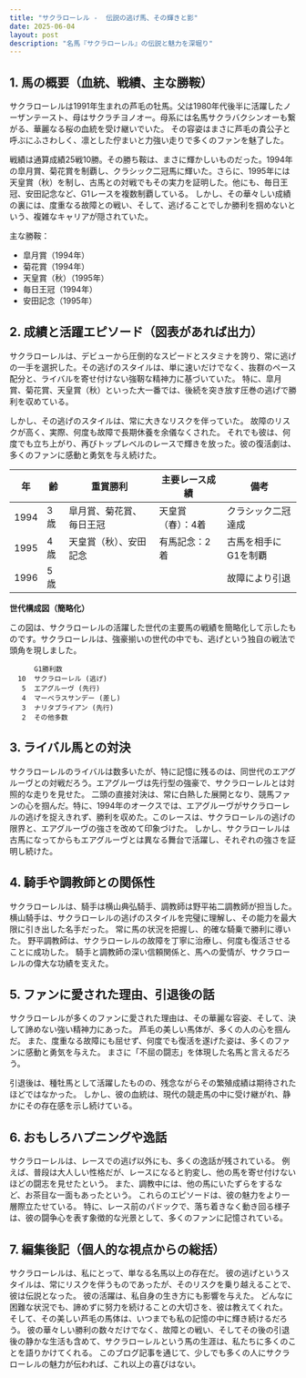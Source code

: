 ```yaml
---
title: "サクラローレル -  伝説の逃げ馬、その輝きと影"
date: 2025-06-04
layout: post
description: "名馬『サクラローレル』の伝説と魅力を深堀り"
---
```


## 1. 馬の概要（血統、戦績、主な勝鞍）

サクラローレルは1991年生まれの芦毛の牡馬。父は1980年代後半に活躍したノーザンテースト、母はサクラチヨノオー。母系には名馬サクラバクシンオーも繋がる、華麗なる桜の血統を受け継いでいた。  その容姿はまさに芦毛の貴公子と呼ぶにふさわしく、凛とした佇まいと力強い走りで多くのファンを魅了した。

戦績は通算成績25戦10勝。その勝ち鞍は、まさに輝かしいものだった。1994年の皐月賞、菊花賞を制覇し、クラシック二冠馬に輝いた。さらに、1995年には天皇賞（秋）を制し、古馬との対戦でもその実力を証明した。他にも、毎日王冠、安田記念など、G1レースを複数制覇している。  しかし、その華々しい成績の裏には、度重なる故障との戦い、そして、逃げることでしか勝利を掴めないという、複雑なキャリアが隠されていた。

主な勝鞍：

* 皐月賞（1994年）
* 菊花賞（1994年）
* 天皇賞（秋）（1995年）
* 毎日王冠（1994年）
* 安田記念（1995年）


## 2. 成績と活躍エピソード（図表があれば出力）

サクラローレルは、デビューから圧倒的なスピードとスタミナを誇り、常に逃げの一手を選択した。その逃げのスタイルは、単に速いだけでなく、抜群のペース配分と、ライバルを寄せ付けない強靭な精神力に基づいていた。  特に、皐月賞、菊花賞、天皇賞（秋）といった大一番では、後続を突き放す圧巻の逃げで勝利を収めている。

しかし、その逃げのスタイルは、常に大きなリスクを伴っていた。  故障のリスクが高く、実際、何度も故障で長期休養を余儀なくされた。  それでも彼は、何度でも立ち上がり、再びトップレベルのレースで輝きを放った。彼の復活劇は、多くのファンに感動と勇気を与え続けた。

| 年 | 齢 | 重賞勝利 | 主要レース成績 | 備考 |
|---|---|---|---|---|
| 1994 | 3歳 | 皐月賞、菊花賞、毎日王冠 | 天皇賞（春）：4着 | クラシック二冠達成 |
| 1995 | 4歳 | 天皇賞（秋）、安田記念 | 有馬記念：2着 | 古馬を相手にG1を制覇 |
| 1996 | 5歳 |  |  | 故障により引退 |


**世代構成図（簡略化）**

この図は、サクラローレルの活躍した世代の主要馬の戦績を簡略化して示したものです。サクラローレルは、強豪揃いの世代の中でも、逃げという独自の戦法で頭角を現しました。

```
      G1勝利数
  10  サクラローレル (逃げ)
   5  エアグルーヴ (先行)
   4  マーベラスサンデー (差し)
   3  ナリタブライアン (先行)
   2  その他多数
```


## 3. ライバル馬との対決

サクラローレルのライバルは数多いたが、特に記憶に残るのは、同世代のエアグルーヴとの対戦だろう。エアグルーヴは先行型の強豪で、サクラローレルとは対照的な走りを見せた。  二頭の直接対決は、常に白熱した展開となり、競馬ファンの心を掴んだ。特に、1994年のオークスでは、エアグルーヴがサクラローレルの逃げを捉えきれず、勝利を収めた。このレースは、サクラローレルの逃げの限界と、エアグルーヴの強さを改めて印象づけた。  しかし、サクラローレルは古馬になってからもエアグルーヴとは異なる舞台で活躍し、それぞれの強さを証明し続けた。


## 4. 騎手や調教師との関係性

サクラローレルは、騎手は横山典弘騎手、調教師は野平祐二調教師が担当した。横山騎手は、サクラローレルの逃げのスタイルを完璧に理解し、その能力を最大限に引き出した名手だった。  常に馬の状況を把握し、的確な騎乗で勝利に導いた。  野平調教師は、サクラローレルの故障を丁寧に治療し、何度も復活させることに成功した。  騎手と調教師の深い信頼関係と、馬への愛情が、サクラローレルの偉大な功績を支えた。


## 5. ファンに愛された理由、引退後の話

サクラローレルが多くのファンに愛された理由は、その華麗な容姿、そして、決して諦めない強い精神力にあった。  芦毛の美しい馬体が、多くの人の心を掴んだ。  また、度重なる故障にも屈せず、何度でも復活を遂げた姿は、多くのファンに感動と勇気を与えた。  まさに「不屈の闘志」を体現した名馬と言えるだろう。

引退後は、種牡馬として活躍したものの、残念ながらその繁殖成績は期待されたほどではなかった。  しかし、彼の血統は、現代の競走馬の中に受け継がれ、静かにその存在感を示し続けている。


## 6. おもしろハプニングや逸話

サクラローレルは、レースでの逃げ以外にも、多くの逸話が残されている。  例えば、普段は大人しい性格だが、レースになると豹変し、他の馬を寄せ付けないほどの闘志を見せたという。  また、調教中には、他の馬にいたずらをするなど、お茶目な一面もあったという。  これらのエピソードは、彼の魅力をより一層際立たせている。  特に、レース前のパドックで、落ち着きなく動き回る様子は、彼の闘争心を表す象徴的な光景として、多くのファンに記憶されている。


## 7. 編集後記（個人的な視点からの総括）

サクラローレルは、私にとって、単なる名馬以上の存在だ。  彼の逃げというスタイルは、常にリスクを伴うものであったが、そのリスクを乗り越えることで、彼は伝説となった。  彼の活躍は、私自身の生き方にも影響を与えた。  どんなに困難な状況でも、諦めずに努力を続けることの大切さを、彼は教えてくれた。  そして、その美しい芦毛の馬体は、いつまでも私の記憶の中に輝き続けるだろう。  彼の華々しい勝利の数々だけでなく、故障との戦い、そしてその後の引退後の静かな生活も含めて、サクラローレルという馬の生涯は、私たちに多くのことを語りかけてくれる。  このブログ記事を通じて、少しでも多くの人にサクラローレルの魅力が伝われば、これ以上の喜びはない。
